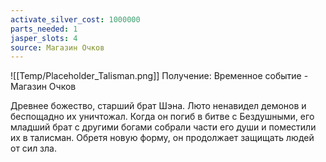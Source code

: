 ```yaml
---
activate_silver_cost: 1000000
parts_needed: 1
jasper_slots: 4
source: Магазин Очков
---
```

![[Temp/Placeholder_Talisman.png]]
Получение: Временное событие - Магазин Очков

Древнее божество, старший брат Шэна. Люто ненавидел демонов и беспощадно их уничтожал. Когда он погиб в битве с Бездушными, его младший брат с другими богами собрали части его души и поместили их в талисман. Обретя новую форму, он продолжает защищать людей от сил зла.
